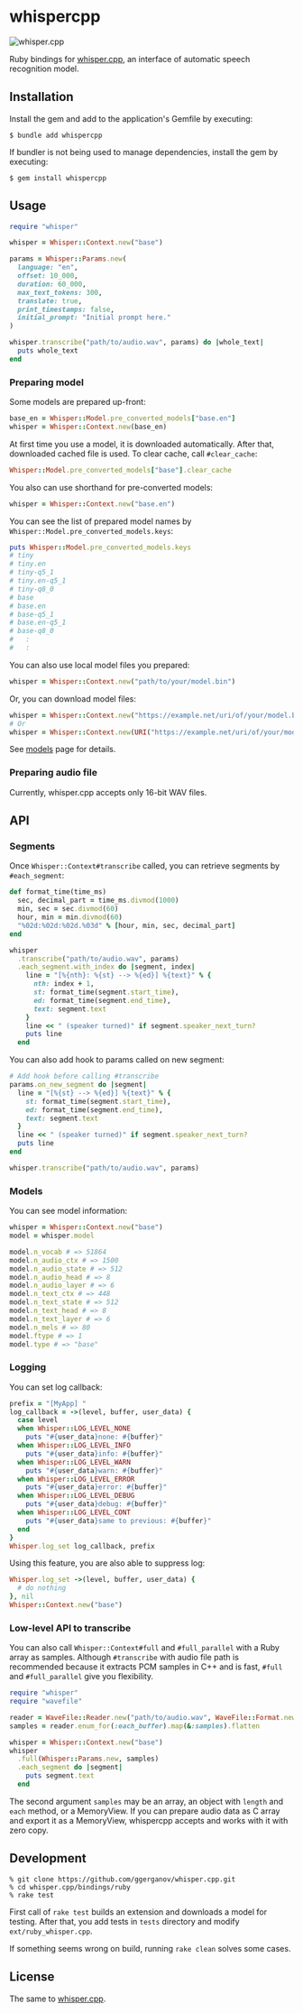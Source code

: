 whispercpp
==========

![whisper.cpp](https://user-images.githubusercontent.com/1991296/235238348-05d0f6a4-da44-4900-a1de-d0707e75b763.jpeg)

Ruby bindings for [whisper.cpp][], an interface of automatic speech recognition model.

Installation
------------

Install the gem and add to the application's Gemfile by executing:

    $ bundle add whispercpp

If bundler is not being used to manage dependencies, install the gem by executing:

    $ gem install whispercpp

Usage
-----

```ruby
require "whisper"

whisper = Whisper::Context.new("base")

params = Whisper::Params.new(
  language: "en",
  offset: 10_000,
  duration: 60_000,
  max_text_tokens: 300,
  translate: true,
  print_timestamps: false,
  initial_prompt: "Initial prompt here."
)

whisper.transcribe("path/to/audio.wav", params) do |whole_text|
  puts whole_text
end

```

### Preparing model ###

Some models are prepared up-front:

```ruby
base_en = Whisper::Model.pre_converted_models["base.en"]
whisper = Whisper::Context.new(base_en)
```

At first time you use a model, it is downloaded automatically. After that, downloaded cached file is used. To clear cache, call `#clear_cache`:

```ruby
Whisper::Model.pre_converted_models["base"].clear_cache
```

You also can use shorthand for pre-converted models:

```ruby
whisper = Whisper::Context.new("base.en")
```

You can see the list of prepared model names by `Whisper::Model.pre_converted_models.keys`:

```ruby
puts Whisper::Model.pre_converted_models.keys
# tiny
# tiny.en
# tiny-q5_1
# tiny.en-q5_1
# tiny-q8_0
# base
# base.en
# base-q5_1
# base.en-q5_1
# base-q8_0
#   :
#   :
```

You can also use local model files you prepared:

```ruby
whisper = Whisper::Context.new("path/to/your/model.bin")
```

Or, you can download model files:

```ruby
whisper = Whisper::Context.new("https://example.net/uri/of/your/model.bin")
# Or
whisper = Whisper::Context.new(URI("https://example.net/uri/of/your/model.bin"))
```

See [models][] page for details.

### Preparing audio file ###

Currently, whisper.cpp accepts only 16-bit WAV files.

API
---

### Segments ###

Once `Whisper::Context#transcribe` called, you can retrieve segments by `#each_segment`:

```ruby
def format_time(time_ms)
  sec, decimal_part = time_ms.divmod(1000)
  min, sec = sec.divmod(60)
  hour, min = min.divmod(60)
  "%02d:%02d:%02d.%03d" % [hour, min, sec, decimal_part]
end

whisper
  .transcribe("path/to/audio.wav", params)
  .each_segment.with_index do |segment, index|
    line = "[%{nth}: %{st} --> %{ed}] %{text}" % {
      nth: index + 1,
      st: format_time(segment.start_time),
      ed: format_time(segment.end_time),
      text: segment.text
    }
    line << " (speaker turned)" if segment.speaker_next_turn?
    puts line
  end

```

You can also add hook to params called on new segment:

```ruby
# Add hook before calling #transcribe
params.on_new_segment do |segment|
  line = "[%{st} --> %{ed}] %{text}" % {
    st: format_time(segment.start_time),
    ed: format_time(segment.end_time),
    text: segment.text
  }
  line << " (speaker turned)" if segment.speaker_next_turn?
  puts line
end

whisper.transcribe("path/to/audio.wav", params)

```

### Models ###

You can see model information:

```ruby
whisper = Whisper::Context.new("base")
model = whisper.model

model.n_vocab # => 51864
model.n_audio_ctx # => 1500
model.n_audio_state # => 512
model.n_audio_head # => 8
model.n_audio_layer # => 6
model.n_text_ctx # => 448
model.n_text_state # => 512
model.n_text_head # => 8
model.n_text_layer # => 6
model.n_mels # => 80
model.ftype # => 1
model.type # => "base"

```

### Logging ###

You can set log callback:

```ruby
prefix = "[MyApp] "
log_callback = ->(level, buffer, user_data) {
  case level
  when Whisper::LOG_LEVEL_NONE
    puts "#{user_data}none: #{buffer}"
  when Whisper::LOG_LEVEL_INFO
    puts "#{user_data}info: #{buffer}"
  when Whisper::LOG_LEVEL_WARN
    puts "#{user_data}warn: #{buffer}"
  when Whisper::LOG_LEVEL_ERROR
    puts "#{user_data}error: #{buffer}"
  when Whisper::LOG_LEVEL_DEBUG
    puts "#{user_data}debug: #{buffer}"
  when Whisper::LOG_LEVEL_CONT
    puts "#{user_data}same to previous: #{buffer}"
  end
}
Whisper.log_set log_callback, prefix
```

Using this feature, you are also able to suppress log:

```ruby
Whisper.log_set ->(level, buffer, user_data) {
  # do nothing
}, nil
Whisper::Context.new("base")
```

### Low-level API to transcribe ###

You can also call `Whisper::Context#full` and `#full_parallel` with a Ruby array as samples. Although `#transcribe` with audio file path is recommended because it extracts PCM samples in C++ and is fast, `#full` and `#full_parallel` give you flexibility.

```ruby
require "whisper"
require "wavefile"

reader = WaveFile::Reader.new("path/to/audio.wav", WaveFile::Format.new(:mono, :float, 16000))
samples = reader.enum_for(:each_buffer).map(&:samples).flatten

whisper = Whisper::Context.new("base")
whisper
  .full(Whisper::Params.new, samples)
  .each_segment do |segment|
    puts segment.text
  end
```

The second argument `samples` may be an array, an object with `length` and `each` method, or a MemoryView. If you can prepare audio data as C array and export it as a MemoryView, whispercpp accepts and works with it with zero copy.

Development
-----------

    % git clone https://github.com/ggerganov/whisper.cpp.git
    % cd whisper.cpp/bindings/ruby
    % rake test

First call of `rake test` builds an extension and downloads a model for testing. After that, you add tests in `tests` directory and modify `ext/ruby_whisper.cpp`.

If something seems wrong on build, running `rake clean` solves some cases.

License
-------

The same to [whisper.cpp][].

[whisper.cpp]: https://github.com/ggerganov/whisper.cpp
[models]: https://github.com/ggerganov/whisper.cpp/tree/master/models
